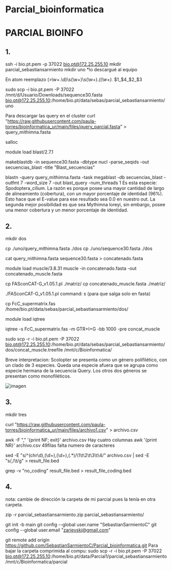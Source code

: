 # Parcial_bioinformatica

# PARCIAL BIOINFO

## 1.
ssh -i bio.pt.pem -p 37022 bio.pt@172.25.255.10
mkdir parcial_sebastiansarmiento
mkdir uno
*lo descargué al equipo

En atom reemplazo
(\>\w+\.\d)\s(\w+)\s(\w+).*\((\w+).*
$1_$4_$2_$3

sudo scp -i bio.pt.pem -P 37022 /mnt/d/Usuario/Downloads/sequence30.fasta bio.pt@172.25.255.10:/home/bio.pt/data/sebas/parcial_sebastiansarmiento/uno

Para descargar las query en el cluster
curl "https://raw.githubusercontent.com/paula-torres/bioinformatica_ur/main/files/query_parcial.fasta" > query_mithimna.fasta

salloc

module load blast/2.7.1

makeblastdb -in sequence30.fasta -dbtype nucl -parse_seqids -out secuencias_blast -title "Blast_secuencias"

blastn -query query_mithimna.fasta -task megablast -db secuencias_blast -outfmt 7 -word_size 7 -out blast_query -num_threads 1
Es esta especie: Spodoptera_cilium. La razón es porque posee una mayor cantidad de largo de alineamiento (cobertura), 
con un mayor porcentaje de identidad (96%). Esto hace que el E-value para ese resultado sea 0.0 en nuestro out. 
La segunda mejor posibilidad es que sea Mythimna loreyi, sin embargo, posee una menor cobertura y un menor porcentaje de identidad.

## 2.
mkdir dos 

cp ./uno/query_mithimna.fasta ./dos
cp ./uno/sequence30.fasta ./dos

cat query_mithimna.fasta sequence30.fasta > concatenado.fasta

module load muscle/3.8.31
muscle -in concatenado.fasta -out concatenado_muscle.fasta 

cp FASconCAT-G_v1.05.1.pl ./matriz/
cp concatenado_muscle.fasta ./matriz/

./FASconCAT-G_v1.05.1.pl
command: s (para que salga solo en fasta)

cp FcC_supermatrix.fas /home/bio.pt/data/sebas/parcial_sebastiansarmiento/dos/

module load iqtree

iqtree -s FcC_supermatrix.fas -m GTR+I+G -bb 1000 -pre concat_muscle 

sudo scp -r -i bio.pt.pem -P 37022  bio.pt@172.25.255.10:/home/bio.pt/data/sebas/parcial_sebastiansarmiento/dos/concat_muscle.treefile /mnt/c/Bioinformatica/

Breve interpretacion: 
Scolopter se presenta como un género polifilético, con un clado de 3 especies. Queda una especie afuera que se agrupa como especie hermana
de la secuencia Query. Los otros dos géneros se presentan como monofiléticos. 

![imagen](https://user-images.githubusercontent.com/85046227/232127222-58c9aee1-1816-4cbb-87da-5b7098ef3ff7.png)


## 3.
mkdir tres 

curl "https://raw.githubusercontent.com/paula-torres/bioinformatica_ur/main/files/archivo1.csv" > archivo.csv

awk -F "," '{print NF; exit}' archivo.csv
Hay cuatro columnas
awk '{print NR}' archivo.csv
49filas
falta numero de caracteres

sed -E "s/^(chr\d)\,(\d+)\,(\d+)\,(.*)/\1\t\2\t\3\t\4/" archivo.csv | sed -E "s/\,/\t/g" > result_file.bed 

grep -v "no_coding" result_file.bed > result_file_coding.bed

## 4.

nota: cambie de dirección la carpeta de mi parcial pues la tenía en otra carpeta.

zip -r parcial_sebastiansarmiento.zip parcial_sebastiansarmiento/

git init -b main
git config --global user.name "SebastianSarmientoC"
git config --global user.email "zarievski@gmail.com"

git remote add origin https://github.com/SebastianSarmientoC/Parcial_bioinformatica.git
Para bajar la carpeta comprimida al compu:
sudo scp -r -i bio.pt.pem -P 37022  bio.pt@172.25.255.10:/home/bio.pt/data/Parcial1/parcial_sebastiansarmiento /mnt/c/Bioinformatica/parcial
